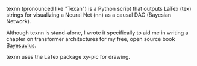 texnn (pronounced like "Texan") is a Python script that outputs LaTex (tex)
strings for visualizing a Neural Net (nn) as a causal DAG 
(Bayesian Network).

Although texnn is stand-alone, I wrote it specifically to aid me in writing
a chapter on transformer architectures for my free, open source book 
[Bayesuvius](https://github.com/rrtucci/Bayesuvius).

texnn uses the LaTex package xy-pic for drawing.